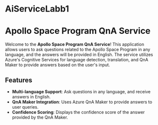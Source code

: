 # AiServiceLabb1

# Apollo Space Program QnA Service

Welcome to the **Apollo Space Program QnA Service**! This application allows users to ask questions related to the Apollo Space Program in any language, and the answers will be provided in English. The service utilizes Azure's Cognitive Services for language detection, translation, and QnA Maker to provide answers based on the user's input.

## Features

- **Multi-language Support**: Ask questions in any language, and receive answers in English.
- **QnA Maker Integration**: Uses Azure QnA Maker to provide answers to user queries.
- **Confidence Scoring**: Displays the confidence score of the answer provided by the QnA Maker.
